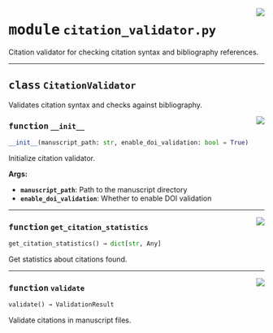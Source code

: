 <!-- markdownlint-disable -->

<a href="https://github.com/henriqueslab/rxiv-maker/blob/main/src/py/validators/citation_validator.py#L0"><img align="right" style="float:right;" src="https://img.shields.io/badge/-source-cccccc?style=flat-square"></a>

# <kbd>module</kbd> `citation_validator.py`
Citation validator for checking citation syntax and bibliography references. 



---

## <kbd>class</kbd> `CitationValidator`
Validates citation syntax and checks against bibliography. 

<a href="https://github.com/henriqueslab/rxiv-maker/blob/main/src/py/validators/citation_validator.py#L41"><img align="right" style="float:right;" src="https://img.shields.io/badge/-source-cccccc?style=flat-square"></a>

### <kbd>function</kbd> `__init__`

```python
__init__(manuscript_path: str, enable_doi_validation: bool = True)
```

Initialize citation validator. 



**Args:**
 
 - <b>`manuscript_path`</b>:  Path to the manuscript directory 
 - <b>`enable_doi_validation`</b>:  Whether to enable DOI validation 




---

<a href="https://github.com/henriqueslab/rxiv-maker/blob/main/src/py/validators/citation_validator.py#L363"><img align="right" style="float:right;" src="https://img.shields.io/badge/-source-cccccc?style=flat-square"></a>

### <kbd>function</kbd> `get_citation_statistics`

```python
get_citation_statistics() → dict[str, Any]
```

Get statistics about citations found. 

---

<a href="https://github.com/henriqueslab/rxiv-maker/blob/main/src/py/validators/citation_validator.py#L54"><img align="right" style="float:right;" src="https://img.shields.io/badge/-source-cccccc?style=flat-square"></a>

### <kbd>function</kbd> `validate`

```python
validate() → ValidationResult
```

Validate citations in manuscript files. 


